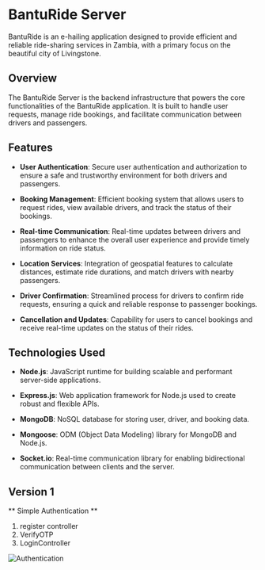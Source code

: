 # BantuRide Server

BantuRide is an e-hailing application designed to provide efficient and reliable ride-sharing services in Zambia, with a primary focus on the beautiful city of Livingstone.

## Overview

The BantuRide Server is the backend infrastructure that powers the core functionalities of the BantuRide application. It is built to handle user requests, manage ride bookings, and facilitate communication between drivers and passengers.

## Features

- **User Authentication**: Secure user authentication and authorization to ensure a safe and trustworthy environment for both drivers and passengers.

- **Booking Management**: Efficient booking system that allows users to request rides, view available drivers, and track the status of their bookings.

- **Real-time Communication**: Real-time updates between drivers and passengers to enhance the overall user experience and provide timely information on ride status.

- **Location Services**: Integration of geospatial features to calculate distances, estimate ride durations, and match drivers with nearby passengers.

- **Driver Confirmation**: Streamlined process for drivers to confirm ride requests, ensuring a quick and reliable response to passenger bookings.

- **Cancellation and Updates**: Capability for users to cancel bookings and receive real-time updates on the status of their rides.

## Technologies Used

- **Node.js**: JavaScript runtime for building scalable and performant server-side applications.

- **Express.js**: Web application framework for Node.js used to create robust and flexible APIs.

- **MongoDB**: NoSQL database for storing user, driver, and booking data.

- **Mongoose**: ODM (Object Data Modeling) library for MongoDB and Node.js.

- **Socket.io**: Real-time communication library for enabling bidirectional communication between clients and the server.


## Version 1 

** Simple Authentication **
1. register controller
2. VerifyOTP
3. LoginController
   
![Authentication](https://github.com/Mukela12/BantuRide-Server/assets/65640620/83a52e61-9b87-4844-9319-c355c1a4c114)

